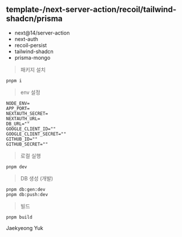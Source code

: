 ## template-/next-server-action/recoil/tailwind-shadcn/prisma

- next@14/server-action
- next-auth
- recoil-persist
- tailwind-shadcn
- prisma-mongo

> 패키지 설치

```
pnpm i
```

> env 설정

```
NODE_ENV=
APP_PORT=
NEXTAUTH_SECRET=
NEXTAUTH_URL=
DB_URL=""
GOOGLE_CLIENT_ID=""
GOOGLE_CLIENT_SECRET=""
GITHUB_ID=""
GITHUB_SECRET=""
```

> 로컬 실행

```
pnpm dev
```

> DB 생성 (개발)

```
pnpm db:gen:dev
pnpm db:push:dev
```

> 빌드

```
pnpm build
```

Jaekyeong Yuk
